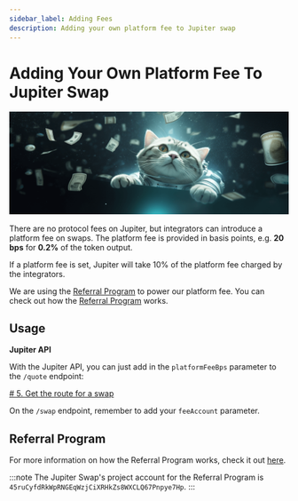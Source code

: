 ```yaml
---
sidebar_label: Adding Fees
description: Adding your own platform fee to Jupiter swap
---
```

# Adding Your Own Platform Fee To Jupiter Swap
![cat_flying](./cat_flying_money.png)

There are no protocol fees on Jupiter, but integrators can introduce a platform fee on swaps. The platform fee is provided in basis points, e.g. **20 bps** for **0.2%** of the token output.

If a platform fee is set, Jupiter will take 10% of the platform fee charged by the integrators.

We are using the [Referral Program](https://github.com/TeamRaccoons/referral) to power our platform fee. You can check out how the [Referral Program](/docs/additional-topics/referral-program) works.

## Usage

**Jupiter API**

With the Jupiter API, you can just add in the `platformFeeBps` parameter to the `/quote` endpoint:

[# 5. Get the route for a swap](/docs/3-v6/1-swap-api.md)

On the `/swap` endpoint, remember to add your `feeAccount` parameter.

## Referral Program

For more information on how the Referral Program works, check it out [here](/docs/additional-topics/referral-program).

:::note
The Jupiter Swap's project account for the Referral Program is `45ruCyfdRkWpRNGEqWzjCiXRHkZs8WXCLQ67Pnpye7Hp`.
:::
